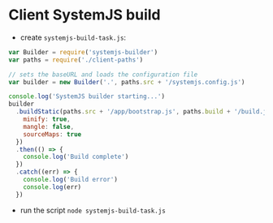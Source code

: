 # Client SystemJS build

- create `systemjs-build-task.js`:

```javascript
var Builder = require('systemjs-builder')
var paths = require('./client-paths')

// sets the baseURL and loads the configuration file
var builder = new Builder('.', paths.src + '/systemjs.config.js')

console.log('SystemJS builder starting...')
builder
  .buildStatic(paths.src + '/app/bootstrap.js', paths.build + '/build.js', {
    minify: true,
    mangle: false,
    sourceMaps: true
  })
  .then(() => {
    console.log('Build complete')
  })
  .catch((err) => {
    console.log('Build error')
    console.log(err)
  })
```

- run the script `node systemjs-build-task.js`